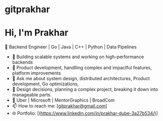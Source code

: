 # gitprakhar
# Hi, I'm Prakhar

🚀 Backend Engineer | Go | Java | C++ | Python | Data Pipelines

- 🌱 Building scalable systems and working on high-performance backends
- 🌱 Product development, handlling complex and impactful features, platform improvements
- 💬 Ask me about system design, distributed architectures, Product development, Go optimizations,
- 💬 Design decisions, planning a complex project, breaking it down into manageable parts.
- 💬 Uber | Microsoft | MentorGraphics | BroadCom 
- 📫 How to reach me: [gitprakhar@gmail.com]
- 🌐 Portfolio: [(https://www.linkedin.com/in/prakhar-dube-3a27b534/)]
